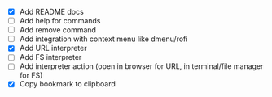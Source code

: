 - [x] Add README docs
- [ ] Add help for commands
- [ ] Add remove command
- [ ] Add integration with context menu like dmenu/rofi
- [x] Add URL interpreter
- [ ] Add FS interpreter
- [ ] Add interpreter action (open in browser for URL, in terminal/file manager for FS)
- [x] Copy bookmark to clipboard